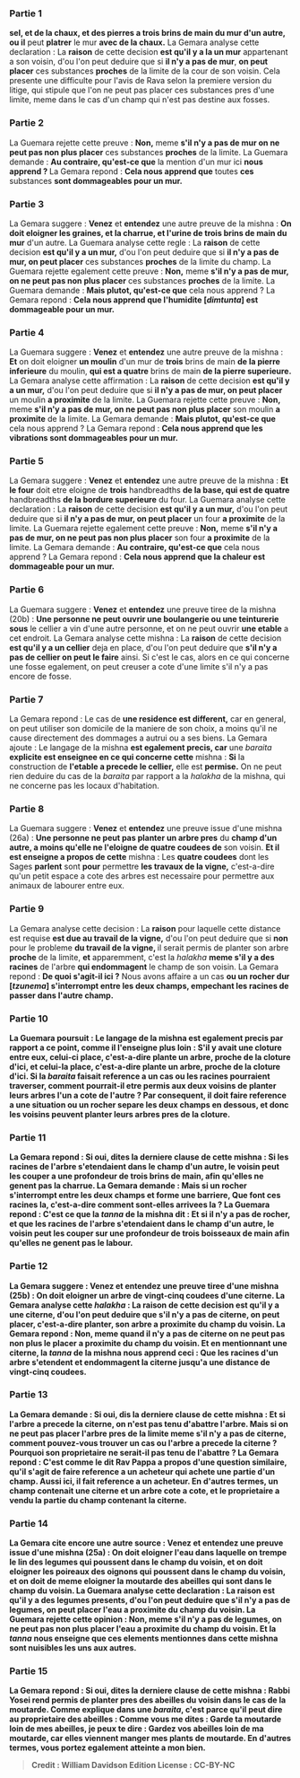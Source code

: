 
### Partie 1
<b>sel, et de la chaux, et des pierres a trois brins de main du mur d'un autre, ou il</b> peut <b>platrer</b> le mur <b>avec de la chaux.</b> La Gemara analyse cette declaration : La <b>raison</b> de cette decision <b>est qu'il y a la un mur</b> appartenant a son voisin, d'ou l'on peut deduire que si <b>il n'y a pas de mur</b>, <b>on peut placer</b> ces substances <b>proches</b> de la limite de la cour de son voisin. Cela presente une difficulte pour l'avis de Rava selon la premiere version du litige, qui stipule que l'on ne peut pas placer ces substances pres d'une limite, meme dans le cas d'un champ qui n'est pas destine aux fosses.

### Partie 2
La Guemara rejette cette preuve : <b>Non,</b> meme <b>s'il n'y a pas de mur on ne peut pas non plus placer</b> ces substances <b>proches</b> de la limite. La Guemara demande : <b>Au contraire, qu'est-ce que</b> la mention d'un mur ici <b>nous apprend ? </b> La Gemara repond : <b>Cela nous apprend que</b> toutes <b>ces</b> substances <b>sont dommageables pour un mur.</b>

### Partie 3
La Gemara suggere : <b>Venez</b> et <b>entendez</b> une autre preuve de la mishna : <b>On doit eloigner les graines, et la charrue, et l'urine de trois brins de main du mur</b> d'un autre. La Guemara analyse cette regle : La <b>raison</b> de cette decision <b>est qu'il y a un mur,</b> d'ou l'on peut deduire que si <b>il n'y a pas de mur, on peut placer</b> ces substances <b>proches</b> de la limite du champ. La Guemara rejette egalement cette preuve : <b>Non,</b> meme <b>s'il n'y a pas de mur, on ne peut pas non plus placer</b> ces substances <b>proches</b> de la limite. La Guemara demande : <b>Mais plutot, qu'est-ce que</b> cela nous apprend ? </b> La Gemara repond : <b>Cela nous apprend que l'humidite [<i>dimtunta</i>] est dommageable pour un mur.</b>

### Partie 4
La Guemara suggere : <b>Venez</b> et <b>entendez</b> une autre preuve de la mishna : <b>Et</b> on doit eloigner <b>un moulin</b> d'un mur de <b>trois</b> brins de main <b>de la pierre inferieure</b> du moulin, <b>qui est a quatre</b> brins de main <b>de la pierre superieure.</b> La Gemara analyse cette affirmation : La <b>raison</b> de cette decision <b>est qu'il y a un mur,</b> d'ou l'on peut deduire que si <b>il n'y a pas de mur, on peut placer</b> un moulin <b>a proximite</b> de la limite. La Guemara rejette cette preuve : <b>Non,</b> meme <b>s'il n'y a pas de mur, on ne peut pas non plus placer</b> son moulin <b>a proximite</b> de la limite. La Gemara demande : <b>Mais plutot, qu'est-ce que</b> cela nous apprend ? </b> La Gemara repond : <b>Cela nous apprend que les vibrations sont dommageables pour un mur.</b>

### Partie 5
La Gemara suggere : <b>Venez</b> et <b>entendez</b> une autre preuve de la mishna : <b>Et le four</b> doit etre eloigne de <b>trois</b> handbreadths <b>de la base, qui est de quatre</b> handbreadths <b>de la bordure superieure</b> du four. La Guemara analyse cette declaration : La <b>raison</b> de cette decision <b>est qu'il y a un mur,</b> d'ou l'on peut deduire que si <b>il n'y a pas de mur, on peut placer</b> un four <b>a proximite</b> de la limite. La Guemara rejette egalement cette preuve : <b>Non,</b> meme <b>s'il n'y a pas de mur, on ne peut pas non plus placer</b> son four <b>a proximite</b> de la limite. La Gemara demande : <b>Au contraire, qu'est-ce que</b> cela nous apprend ? </b> La Gemara repond : <b>Cela nous apprend que la chaleur est dommageable pour un mur.</b>

### Partie 6
La Guemara suggere : <b>Venez</b> et <b>entendez</b> une preuve tiree de la mishna (20b) : <b>Une personne ne peut ouvrir une boulangerie ou une teinturerie sous</b> le cellier a vin d'une autre personne, et on ne peut</b> ouvrir <b>une etable</b> a cet endroit. La Gemara analyse cette mishna : La <b>raison</b> de cette decision <b>est qu'il y a un cellier</b> deja en place, d'ou l'on peut deduire que <b>s'il n'y a pas de cellier on peut le faire</b> ainsi. Si c'est le cas, alors en ce qui concerne une fosse egalement, on peut creuser a cote d'une limite s'il n'y a pas encore de fosse.

### Partie 7
La Gemara repond : Le cas de <b>une residence est different,</b> car en general, on peut utiliser son domicile de la maniere de son choix, a moins qu'il ne cause directement des dommages a autrui ou a ses biens. La Gemara ajoute : Le langage de la mishna <b>est egalement precis, car</b> une <i>baraita</i> <b>explicite est enseignee en ce qui concerne cette</b> mishna : <b>Si</b> la construction de <b>l'etable a precede le cellier,</b> elle est <b>permise.</b> On ne peut rien deduire du cas de la <i>baraita</i> par rapport a la <i>halakha</i> de la mishna, qui ne concerne pas les locaux d'habitation.

### Partie 8
La Guemara suggere : <b>Venez</b> et <b>entendez</b> une preuve issue d'une mishna (26a) : <b>Une personne ne peut pas planter un arbre pres</b> du <b>champ d'un autre, a moins qu'elle ne l'eloigne de quatre coudees de</b> son voisin. <b>Et il est enseigne a propos de cette</b> mishna : Les <b>quatre coudees</b> dont les Sages <b>parlent</b> sont <b>pour</b> permettre <b>les travaux de la vigne,</b> c'est-a-dire qu'un petit espace a cote des arbres est necessaire pour permettre aux animaux de labourer entre eux.

### Partie 9
La Gemara analyse cette decision : La <b>raison</b> pour laquelle cette distance est requise <b>est due au travail de la vigne,</b> d'ou l'on peut deduire que si <b>non</b> pour le probleme <b>du travail de la vigne, </b> il serait permis de planter son arbre <b>proche</b> de la limite, <b>et</b> apparemment, c'est la <i>halakha</i> <b>meme s'il y a des racines</b> de l'arbre <b>qui endommagent</b> le champ de son voisin. La Gemara repond : <b>De quoi s'agit-il ici ?</b> Nous avons affaire a un cas <b>ou un <b>rocher dur [<i>tzunema</i>] s'interrompt</b> entre les deux champs, empechant les racines de passer dans l'autre champ.

### Partie 10
La Guemara poursuit : Le langage de la mishna <b>est egalement precis</b> par rapport a ce point, <b>comme il l'enseigne</b> plus loin : S'il y avait <b>une cloture entre eux, celui-ci place,</b> c'est-a-dire plante un arbre, <b>proche</b> de <b>la cloture d'ici, et celui-la place,</b> c'est-a-dire plante un arbre, <b>proche</b> de <b>la cloture d'ici.</b> Si la <i>baraita</i> faisait reference a un cas ou les racines pourraient traverser, comment pourrait-il etre permis aux deux voisins de planter leurs arbres l'un a cote de l'autre ? Par consequent, il doit faire reference a une situation ou un rocher separe les deux champs en dessous, et donc les voisins peuvent planter leurs arbres pres de la cloture.

### Partie 11
La Gemara repond : <b>Si oui, dites la derniere clause</b> de cette mishna : Si <b>les racines</b> de l'arbre <b>s'etendaient dans</b> le champ <b>d'un autre,</b> le voisin <b>peut les couper a une profondeur de trois brins de main, afin qu'elles ne genent pas la charrue.</b> La Gemara demande : <b>Mais si un rocher s'interrompt</b> entre les deux champs et forme une barriere, <b>Que font</b> ces racines <b>la,</b> c'est-a-dire comment sont-elles arrivees la ? La Guemara repond : <b>C'est</b> ce que la <i>tanna</i> de la mishna <b>dit : Et si</b> il n'y a <b>pas de rocher, et que les racines</b> de l'arbre <b>s'etendaient dans</b> le champ <b>d'un autre,</b> le voisin <b>peut les couper sur une profondeur de trois boisseaux de main afin qu'elles ne genent pas le labour.</b>

### Partie 12
La Gemara suggere : <b>Venez</b> et <b>entendez</b> une preuve tiree d'une mishna (25b) : <b>On doit eloigner un arbre de vingt-cinq coudees d'une citerne.</b> La Gemara analyse cette <i>halakha</i> : La <b>raison</b> de cette decision <b>est qu'il y a une citerne,</b> d'ou l'on peut deduire que <b>s'il n'y a pas de citerne, on peut placer,</b> c'est-a-dire planter, son arbre <b>a proximite</b> du champ du voisin. La Gemara repond : <b>Non,</b> meme <b>quand il n'y a pas de citerne on ne peut pas non plus le placer</b> <b>a proximite</b> du champ du voisin. <b>Et</b> en mentionnant une citerne, la <i>tanna</i> de la mishna <b>nous apprend ceci : Que les racines</b> d'un arbre <b>s'etendent et endommagent la citerne jusqu'a</b> une distance de <b>vingt-cinq coudees</b>.

### Partie 13
La Gemara demande : <b>Si oui, dis la derniere clause</b> de cette mishna : <b>Et si l'arbre a precede</b> la citerne, <b>on n'est pas</b> tenu d'<b>abattre</b> l'arbre. <b>Mais si</b> on <b>ne peut pas placer</b> l'arbre <b>pres</b> de la limite meme s'il n'y a pas de citerne, <b>comment pouvez-vous trouver</b> un cas ou l'arbre a precede la citerne ? Pourquoi son proprietaire ne serait-il pas tenu de l'abattre ? La Gemara repond : C'est <b>comme le dit Rav Pappa</b> a propos d'une question similaire, qu'il s'agit de faire reference <b>a un acheteur</b> qui achete une partie d'un champ. <b>Aussi</b> ici, il fait reference <b>a un acheteur.</b> En d'autres termes, un champ contenait une citerne et un arbre cote a cote, et le proprietaire a vendu la partie du champ contenant la citerne.

### Partie 14
La Gemara cite encore une autre source : <b>Venez</b> et <b>entendez</b> une preuve issue d'une mishna (25a) : <b>On doit eloigner l'eau dans laquelle on trempe le lin des legumes</b> qui poussent dans le champ du voisin, <b>et</b> on doit eloigner les <b>poireaux des oignons</b> qui poussent dans le champ du voisin, <b>et</b> on doit de meme eloigner la <b>moutarde des abeilles</b> qui sont dans le champ du voisin. La Guemara analyse cette declaration : La <b>raison est qu'il y a des legumes</b> presents, d'ou l'on peut deduire que <b>s'il n'y a pas de legumes, on peut placer</b> l'eau <b>a proximite</b> du champ du voisin. La Guemara rejette cette opinion : <b>Non,</b> meme <b>s'il n'y a pas de legumes, on ne peut pas non plus placer</b> l'eau <b>a proximite</b> du champ du voisin. <b>Et</b> la <i>tanna</i> <b>nous enseigne que ces</b> elements mentionnes dans cette mishna <b>sont nuisibles les uns aux autres.</b>

### Partie 15
La Gemara repond : <b>Si oui, dites la derniere clause</b> de cette mishna : <b>Rabbi Yosei rend permis</b> de planter pres des abeilles du voisin <b>dans le</b> cas de la <b>moutarde.</b> Comme explique dans une <i>baraita</i>, c'est <b>parce qu'il peut dire au</b> proprietaire des abeilles : <b>Comme vous me dites : Garde ta moutarde loin de mes abeilles,</b> je peux te dire : <b>Gardez vos abeilles loin de ma moutarde, car elles viennent manger mes plants de moutarde.</b> En d'autres termes, vous portez egalement atteinte a mon bien.

>Credit : William Davidson Edition
>License : CC-BY-NC